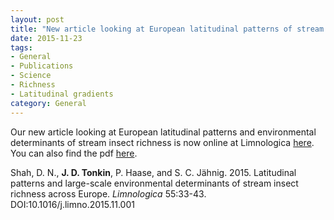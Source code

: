 ```yaml
---
layout: post
title: "New article looking at European latitudinal patterns of stream insects is online"
date: 2015-11-23
tags:
- General
- Publications
- Science
- Richness
- Latitudinal gradients
category: General
---
```


Our new article looking at European latitudinal patterns and environmental determinants of stream insect richness is now online at Limnologica [here](http://dx.doi.org/10.1016/j.limno.2015.11.001). You can also find the pdf [here](http://jdtonkin.github.io/publications/).

Shah, D. N., **J. D. Tonkin**, P. Haase, and S. C. Jähnig. 2015. Latitudinal patterns and large-scale environmental determinants of stream insect richness across Europe. *Limnologica* 55:33-43. DOI:10.1016/j.limno.2015.11.001
